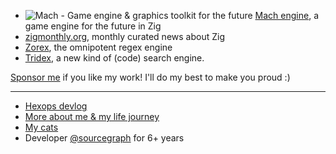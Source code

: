 * <img alt="Mach - Game engine & graphics toolkit for the future" src="https://raw.githubusercontent.com/hexops/media/main/mach/readme.svg"></img> [Mach engine](https://github.com/hexops/mach), a game engine for the future in Zig
* [zigmonthly.org](https://zigmonthly.org), monthly curated news about Zig
* [Zorex](https://github.com/hexops/zorex), the omnipotent regex engine
* [Tridex](https://github.com/hexops/zorex), a new kind of (code) search engine.

[Sponsor me](https://github.com/sponsors/slimsag) if you like my work! I'll do my best to make you proud :)

---

* [Hexops devlog](https://devlog.hexops.com/)
* [More about me & my life journey](https://slimsag.com)
* [My cats](https://imgur.com/gallery/m6FxZ85)
* Developer [@sourcegraph](https://sourcegraph.com) for 6+ years
